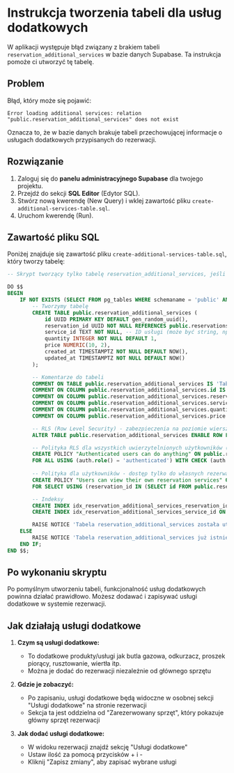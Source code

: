 # Instrukcja tworzenia tabeli dla usług dodatkowych

W aplikacji występuje błąd związany z brakiem tabeli `reservation_additional_services` w bazie danych Supabase. Ta instrukcja pomoże ci utworzyć tę tabelę.

## Problem

Błąd, który może się pojawić:
```
Error loading additional services: relation "public.reservation_additional_services" does not exist
```

Oznacza to, że w bazie danych brakuje tabeli przechowującej informacje o usługach dodatkowych przypisanych do rezerwacji.

## Rozwiązanie

1. Zaloguj się do **panelu administracyjnego Supabase** dla twojego projektu.
2. Przejdź do sekcji **SQL Editor** (Edytor SQL).
3. Stwórz nową kwerendę (New Query) i wklej zawartość pliku `create-additional-services-table.sql`.
4. Uruchom kwerendę (Run).

## Zawartość pliku SQL

Poniżej znajduje się zawartość pliku `create-additional-services-table.sql`, który tworzy tabelę:

```sql
-- Skrypt tworzący tylko tabelę reservation_additional_services, jeśli nie istnieje

DO $$ 
BEGIN
    IF NOT EXISTS (SELECT FROM pg_tables WHERE schemaname = 'public' AND tablename = 'reservation_additional_services') THEN
        -- Tworzymy tabelę
        CREATE TABLE public.reservation_additional_services (
            id UUID PRIMARY KEY DEFAULT gen_random_uuid(),
            reservation_id UUID NOT NULL REFERENCES public.reservations(id) ON DELETE CASCADE,
            service_id TEXT NOT NULL, -- ID usługi (może być string, np. 'gas', 'vacuum', etc.)
            quantity INTEGER NOT NULL DEFAULT 1,
            price NUMERIC(10, 2),
            created_at TIMESTAMPTZ NOT NULL DEFAULT NOW(),
            updated_at TIMESTAMPTZ NOT NULL DEFAULT NOW()
        );

        -- Komentarze do tabeli
        COMMENT ON TABLE public.reservation_additional_services IS 'Tabela przechowująca dodatkowe usługi przypisane do rezerwacji';
        COMMENT ON COLUMN public.reservation_additional_services.id IS 'Unikalny identyfikator usługi dodatkowej';
        COMMENT ON COLUMN public.reservation_additional_services.reservation_id IS 'Identyfikator rezerwacji, do której przypisana jest usługa';
        COMMENT ON COLUMN public.reservation_additional_services.service_id IS 'Identyfikator usługi (np. "gas" dla butli gazowej)';
        COMMENT ON COLUMN public.reservation_additional_services.quantity IS 'Ilość usług';
        COMMENT ON COLUMN public.reservation_additional_services.price IS 'Cena jednostkowa usługi';

        -- RLS (Row Level Security) - zabezpieczenia na poziomie wierszy
        ALTER TABLE public.reservation_additional_services ENABLE ROW LEVEL SECURITY;

        -- Polityka RLS dla wszystkich uwierzytelnionych użytkowników (zamiast tylko administratorów)
        CREATE POLICY "Authenticated users can do anything" ON public.reservation_additional_services 
        FOR ALL USING (auth.role() = 'authenticated') WITH CHECK (auth.role() = 'authenticated');
        
        -- Polityka dla użytkowników - dostęp tylko do własnych rezerwacji
        CREATE POLICY "Users can view their own reservation services" ON public.reservation_additional_services 
        FOR SELECT USING (reservation_id IN (SELECT id FROM public.reservations WHERE customer_id IN (SELECT id FROM public.customers WHERE user_id = auth.uid())));

        -- Indeksy
        CREATE INDEX idx_reservation_additional_services_reservation_id ON public.reservation_additional_services(reservation_id);
        CREATE INDEX idx_reservation_additional_services_service_id ON public.reservation_additional_services(service_id);

        RAISE NOTICE 'Tabela reservation_additional_services została utworzona.';
    ELSE
        RAISE NOTICE 'Tabela reservation_additional_services już istnieje.';
    END IF;
END $$;
```

## Po wykonaniu skryptu

Po pomyślnym utworzeniu tabeli, funkcjonalność usług dodatkowych powinna działać prawidłowo. Możesz dodawać i zapisywać usługi dodatkowe w systemie rezerwacji.

## Jak działają usługi dodatkowe

1. **Czym są usługi dodatkowe:**
   - To dodatkowe produkty/usługi jak butla gazowa, odkurzacz, proszek piorący, rusztowanie, wiertła itp.
   - Można je dodać do rezerwacji niezależnie od głównego sprzętu

2. **Gdzie je zobaczyć:**
   - Po zapisaniu, usługi dodatkowe będą widoczne w osobnej sekcji "Usługi dodatkowe" na stronie rezerwacji
   - Sekcja ta jest oddzielna od "Zarezerwowany sprzęt", który pokazuje główny sprzęt rezerwacji

3. **Jak dodać usługi dodatkowe:**
   - W widoku rezerwacji znajdź sekcję "Usługi dodatkowe"
   - Ustaw ilość za pomocą przycisków + i -
   - Kliknij "Zapisz zmiany", aby zapisać wybrane usługi 